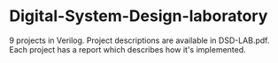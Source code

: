 # Digital-System-Design-laboratory
9 projects in Verilog. 
Project descriptions are available in DSD-LAB.pdf.
Each project has a report which describes how it's implemented. 
